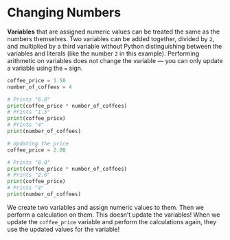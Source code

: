 # Changing Numbers

**Variables** that are assigned numeric values can be treated the same as the numbers themselves. Two variables can be added together, divided by `2`, and multiplied by a third variable without Python distinguishing between the variables and literals (like the number `2` in this example). Performing arithmetic on variables does not change the variable — you can only update a variable using the `=` sign.

```python
coffee_price = 1.50
number_of_coffees = 4

# Prints "6.0"
print(coffee_price * number_of_coffees)
# Prints "1.5"
print(coffee_price)
# Prints "4"
print(number_of_coffees)

# Updating the price
coffee_price = 2.00

# Prints "8.0"
print(coffee_price * number_of_coffees)
# Prints "2.0"
print(coffee_price)
# Prints "4"
print(number_of_coffees)
```

We create two variables and assign numeric values to them. Then we perform a calculation on them. This doesn’t update the variables! When we update the `coffee_price` variable and perform the calculations again, they use the updated values for the variable!
